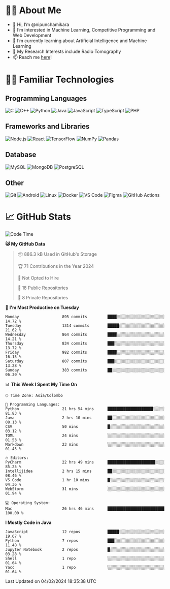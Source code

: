 # 🙋‍♂️ About Me
- 👋 Hi, I’m @nipunchamikara
- 👀 I’m interested in Machine Learning, Competitive Programming and Web Development
- 🌱 I’m currently learning about Artificial Intelligence and Machine Learning
- 📜 My Research Interests include Radio Tomography
- 📫 Reach me [here](mailto:nipunchamikara@yahoo.com)!

# 👨‍💻 Familiar Technologies

## Programming Languages
![C](https://img.icons8.com/color/48/000000/c-programming.png "C")
![C++](https://img.icons8.com/color/48/000000/c-plus-plus-logo.png "C++")
![Python](https://img.icons8.com/color/48/000000/python.png "Python")
![Java](https://img.icons8.com/color/48/000000/java-coffee-cup-logo.png "Java")
![JavaScript](https://img.icons8.com/color/48/000000/javascript.png "JavaScript")
![TypeScript](https://img.icons8.com/color/48/000000/typescript.png "TypeScript")
![PHP](https://img.icons8.com/officel/48/000000/php-logo.png "PHP")

## Frameworks and Libraries
![Node.js](https://img.icons8.com/color/48/000000/nodejs.png "Node.js")
![React](https://img.icons8.com/officel/48/000000/react.png "React")
![TensorFlow](https://img.icons8.com/color/48/000000/tensorflow.png "TensorFlow")
![NumPy](https://img.icons8.com/color/48/000000/numpy.png "NumPy")
![Pandas](https://img.icons8.com/color/48/000000/pandas.png "Pandas")

## Database
![MySQL](https://img.icons8.com/color/48/000000/mysql-logo.png "MySQL")
![MongoDB](https://img.icons8.com/color/48/000000/mongodb.png "MongoDB")
![PostgreSQL](https://img.icons8.com/color/48/000000/postgreesql.png "PostgreSQL")

## Other
![Git](https://img.icons8.com/color/48/000000/git.png "Git")
![Android](https://img.icons8.com/color/48/000000/android-os.png "Android")
![Linux](https://img.icons8.com/color/48/000000/linux.png "Linux")
![Docker](https://img.icons8.com/color/48/000000/docker.png "Docker")
![VS Code](https://img.icons8.com/color/48/000000/visual-studio-code-2019.png "VS Code")
![Figma](https://img.icons8.com/color/48/000000/figma.png "Figma")
![GitHub Actions](https://img.icons8.com/color/48/000000/github.png "GitHub Actions")

# 📈 GitHub Stats

<!--START_SECTION:waka-->
![Code Time](http://img.shields.io/badge/Code%20Time-428%20hrs%202%20mins-blue)

**🐱 My GitHub Data** 

> 📦 886.3 kB Used in GitHub's Storage 
 > 
> 🏆 71 Contributions in the Year 2024
 > 
> 🚫 Not Opted to Hire
 > 
> 📜 18 Public Repositories 
 > 
> 🔑 8 Private Repositories 
 > 
📅 **I'm Most Productive on Tuesday** 

```text
Monday                   895 commits         ████░░░░░░░░░░░░░░░░░░░░░   14.72 % 
Tuesday                  1314 commits        █████░░░░░░░░░░░░░░░░░░░░   21.62 % 
Wednesday                864 commits         ████░░░░░░░░░░░░░░░░░░░░░   14.21 % 
Thursday                 834 commits         ███░░░░░░░░░░░░░░░░░░░░░░   13.72 % 
Friday                   982 commits         ████░░░░░░░░░░░░░░░░░░░░░   16.15 % 
Saturday                 807 commits         ███░░░░░░░░░░░░░░░░░░░░░░   13.28 % 
Sunday                   383 commits         ██░░░░░░░░░░░░░░░░░░░░░░░   06.30 % 
```


📊 **This Week I Spent My Time On** 

```text
🕑︎ Time Zone: Asia/Colombo

💬 Programming Languages: 
Python                   21 hrs 54 mins      ████████████████████░░░░░   81.83 % 
Java                     2 hrs 10 mins       ██░░░░░░░░░░░░░░░░░░░░░░░   08.13 % 
CSV                      50 mins             █░░░░░░░░░░░░░░░░░░░░░░░░   03.12 % 
TOML                     24 mins             ░░░░░░░░░░░░░░░░░░░░░░░░░   01.53 % 
Markdown                 23 mins             ░░░░░░░░░░░░░░░░░░░░░░░░░   01.45 % 

🔥 Editors: 
PyCharm                  22 hrs 49 mins      █████████████████████░░░░   85.25 % 
Intellijidea             2 hrs 15 mins       ██░░░░░░░░░░░░░░░░░░░░░░░   08.46 % 
VS Code                  1 hr 10 mins        █░░░░░░░░░░░░░░░░░░░░░░░░   04.36 % 
WebStorm                 31 mins             ░░░░░░░░░░░░░░░░░░░░░░░░░   01.94 % 

💻 Operating System: 
Mac                      26 hrs 46 mins      █████████████████████████   100.00 % 
```

**I Mostly Code in Java** 

```text
JavaScript               12 repos            █████░░░░░░░░░░░░░░░░░░░░   19.67 % 
Python                   7 repos             ███░░░░░░░░░░░░░░░░░░░░░░   11.48 % 
Jupyter Notebook         2 repos             █░░░░░░░░░░░░░░░░░░░░░░░░   03.28 % 
Shell                    1 repo              ░░░░░░░░░░░░░░░░░░░░░░░░░   01.64 % 
Yacc                     1 repo              ░░░░░░░░░░░░░░░░░░░░░░░░░   01.64 % 
```




 Last Updated on 04/02/2024 18:35:38 UTC
<!--END_SECTION:waka-->

